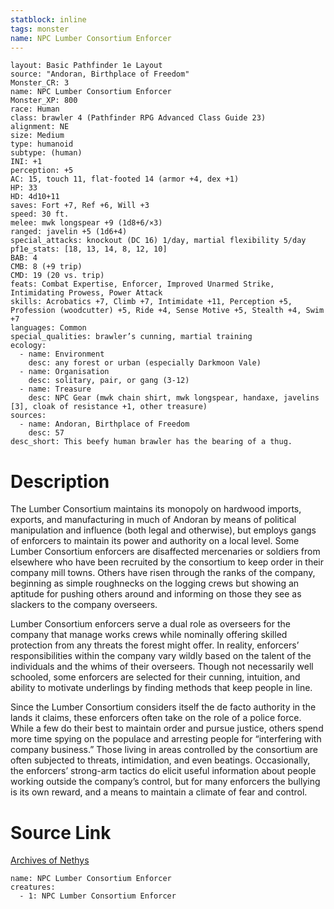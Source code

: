 ```yaml
---
statblock: inline
tags: monster
name: NPC Lumber Consortium Enforcer
---
```

```statblock
layout: Basic Pathfinder 1e Layout
source: "Andoran, Birthplace of Freedom"
Monster_CR: 3
name: NPC Lumber Consortium Enforcer
Monster_XP: 800
race: Human
class: brawler 4 (Pathfinder RPG Advanced Class Guide 23)
alignment: NE
size: Medium
type: humanoid
subtype: (human)
INI: +1
perception: +5
AC: 15, touch 11, flat-footed 14 (armor +4, dex +1)
HP: 33
HD: 4d10+11
saves: Fort +7, Ref +6, Will +3
speed: 30 ft.
melee: mwk longspear +9 (1d8+6/×3)
ranged: javelin +5 (1d6+4)
special_attacks: knockout (DC 16) 1/day, martial flexibility 5/day
pf1e_stats: [18, 13, 14, 8, 12, 10]
BAB: 4
CMB: 8 (+9 trip)
CMD: 19 (20 vs. trip)
feats: Combat Expertise, Enforcer, Improved Unarmed Strike, Intimidating Prowess, Power Attack
skills: Acrobatics +7, Climb +7, Intimidate +11, Perception +5, Profession (woodcutter) +5, Ride +4, Sense Motive +5, Stealth +4, Swim +7
languages: Common
special_qualities: brawler’s cunning, martial training
ecology:
  - name: Environment
    desc: any forest or urban (especially Darkmoon Vale)
  - name: Organisation
    desc: solitary, pair, or gang (3-12)
  - name: Treasure
    desc: NPC Gear (mwk chain shirt, mwk longspear, handaxe, javelins [3], cloak of resistance +1, other treasure)
sources:
  - name: Andoran, Birthplace of Freedom
    desc: 57
desc_short: This beefy human brawler has the bearing of a thug.
```
# Description
The Lumber Consortium maintains its monopoly on hardwood imports, exports, and manufacturing in much of Andoran by means of political manipulation and influence (both legal and otherwise), but employs gangs of enforcers to maintain its power and authority on a local level. Some Lumber Consortium enforcers are disaffected mercenaries or soldiers from elsewhere who have been recruited by the consortium to keep order in their company mill towns. Others have risen through the ranks of the company, beginning as simple roughnecks on the logging crews but showing an aptitude for pushing others around and informing on those they see as slackers to the company overseers.

Lumber Consortium enforcers serve a dual role as overseers for the company that manage works crews while nominally offering skilled protection from any threats the forest might offer. In reality, enforcers’ responsibilities within the company vary wildly based on the talent of the individuals and the whims of their overseers. Though not necessarily well schooled, some enforcers are selected for their cunning, intuition, and ability to motivate underlings by finding methods that keep people in line.

Since the Lumber Consortium considers itself the de facto authority in the lands it claims, these enforcers often take on the role of a police force. While a few do their best to maintain order and pursue justice, others spend more time spying on the populace and arresting people for “interfering with company business.” Those living in areas controlled by the consortium are often subjected to threats, intimidation, and even beatings. Occasionally, the enforcers’ strong-arm tactics do elicit useful information about people working outside the company’s control, but for many enforcers the bullying is its own reward, and a means to maintain a climate of fear and control.
# Source Link
[Archives of Nethys](https://aonprd.com/NPCDisplay.aspx?ItemName=Lumber%20Consortium%20Enforcer)
```encounter-table
name: NPC Lumber Consortium Enforcer
creatures:
  - 1: NPC Lumber Consortium Enforcer
```
